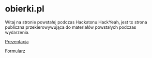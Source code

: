 # obierki.pl
Witaj na stronie powstałej podczas Hackatonu HackYeah, jest to strona publiczna przekierowywująca do materiałów powstałych podczas wydarzenia.


[Prezentacja](https://docs.google.com/presentation/d/1fJPk71efMwEtYbppLVzjR57H6i2yd6gS7dFTCIr9Ob0/edit?usp=sharing)

[Formularz](https://docs.google.com/forms/d/e/1FAIpQLSfZewqWrx-ZjyEP-sTR4Bfd0yEUvDhqM-HIq7RS8rpX-vwAMw/viewform?usp=sf_link)
